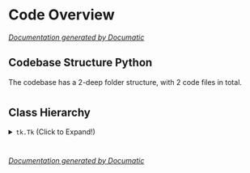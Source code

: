 # Code Overview

[_Documentation generated by Documatic_](https://www.documatic.com)

<!---Documatic-section-Codebase Structure Python-start--->
## Codebase Structure Python

The codebase has a 2-deep folder structure,
                with 2 code files in total.

# #
<!---Documatic-section-Codebase Structure Python-end--->

<!---Documatic-section-Class Hierarchy-start--->
## Class Hierarchy

<!---Documatic-block-tk.Tk-start--->
<details>
	<summary><code>tk.Tk</code> (Click to Expand!)</summary>

* code.desktop.Covid_ventilator.Application
</details>
<!---Documatic-block-tk.Tk-end--->

# #
<!---Documatic-section-Class Hierarchy-end--->

[_Documentation generated by Documatic_](https://www.documatic.com)